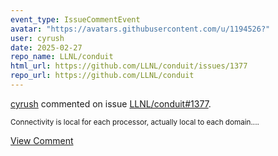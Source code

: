 ```yaml
---
event_type: IssueCommentEvent
avatar: "https://avatars.githubusercontent.com/u/1194526?"
user: cyrush
date: 2025-02-27
repo_name: LLNL/conduit
html_url: https://github.com/LLNL/conduit/issues/1377
repo_url: https://github.com/LLNL/conduit
---
```


<a href='https://github.com/cyrush' target='_blank'>cyrush</a> commented on issue <a href='https://github.com/LLNL/conduit/issues/1377' target='_blank'>LLNL/conduit#1377</a>.

<small>Connectivity is local for each processor, actually local to each domain....</small>

<a href='https://github.com/LLNL/conduit/issues/1377' target='_blank'>View Comment</a>